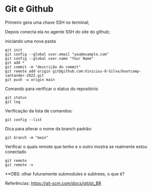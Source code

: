 # Git e Github

Primeiro gera uma chave SSH no terminal;

Depois conecta ela no agente SSH do site do github;

iniciando uma nova pasta

```
git init
git config --global user.email "you@example.com"
git config --global user.name "Your Name"
git add *
git commit -m "descrição do commit"
git remote add origin git@github.com:Vinicius-O-Silva/bootcamp-santander-2022.git
git push -u origin main
```

Comando para verificar o status do repositório

```
git status
git log
```

Verificação da lista de comandos:

```
git config --list
```

Dica para alterar o nome da branch padrão:

```
git branch -m "main"
```

Verificar o quais remote que tenho e o outro mostra se realmente estou conectado

```
git remote
git remote -v
```

**OBS: olhar futuramente submodules e subtrees, o que é?

Referências: https://git-scm.com/docs/git/pt_BR

